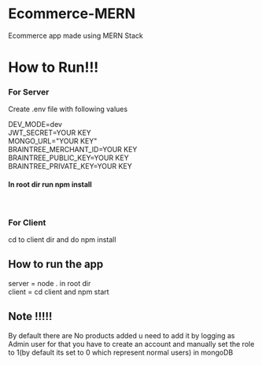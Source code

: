 # Ecommerce-MERN
Ecommerce app made using MERN Stack

<h1>How to Run!!!</h1>
<h3>For Server</h3>
<p>Create .env file with following values</p>
<p>DEV_MODE=dev <br>
JWT_SECRET=YOUR KEY <br>
MONGO_URL="YOUR KEY" <br>
BRAINTREE_MERCHANT_ID=YOUR KEY<br>
BRAINTREE_PUBLIC_KEY=YOUR KEY <br>
BRAINTREE_PRIVATE_KEY=YOUR KEY</p>
<h4>In root dir run npm install</h4>
<br>
<h3>For Client</h3>
<p>cd to client dir and do npm install</p>
<h2>How to run the app</h2>
<p>server = node . in root dir
  <br>  client = cd client and npm start
</p>
<h2>Note !!!!!</h2>
<p>By default there are No products added u need to add it by logging as Admin user for that you have to create an account and manually set the role to 1(by default its set to 0 which represent normal users) in mongoDB</p>
